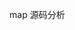 <!--
 * @Date: 2021-05-10 08:37:51
 * @LastEditors: seven sun 
 * @LastEditTime: 2021-05-27 13:04:52
 * @FilePath: /面试题/gobase/map/map.md
-->
map 源码分析

